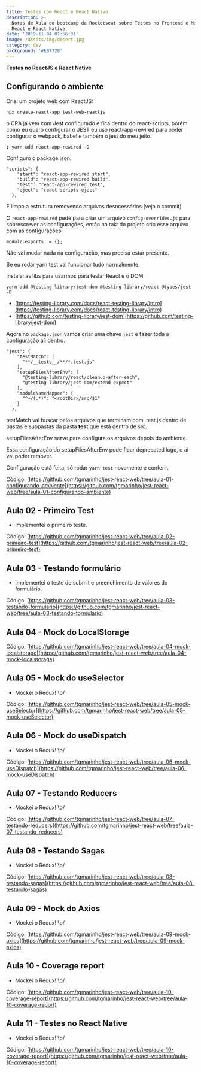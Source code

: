 ```yaml
---
title: Testes com React e React Native
description: >-
  Notas de Aula do bootcamp da Rocketseat sobre Testes no Frontend e Mobile com
  React e React Native
date: '2019-11-04 01:56:31'
image: /assets/img/desert.jpg
category: dev
background: '#EB7728'
---
```

**Testes no ReactJS e React Native**


## Configurando o ambiente

Criei um projeto web com ReactJS:

```
npx create-react-app test-web-reactjs
```

o CRA já vem com Jest configurado e fica dentro do react-scripts, porém como eu quero configurar o JEST eu uso react-app-rewired para poder configurar o webpack, babel e também o jest do meu jeito.

```
❯ yarn add react-app-rewired -D  
```

Configuro o package.json:

```
"scripts": {
    "start": "react-app-rewired start",
    "build": "react-app-rewired build",
    "test": "react-app-rewired test",
    "eject": "react-scripts eject"
  },
```

E limpo a estrutura removendo arquivos desncessários (veja o commit)


O `react-app-rewired` pede para criar um arquivo `config-overrides.js` para sobrescrever as configurações, então na raiz do projeto crio esse arquivo com as configurações:

```
module.exports  = {};
```

Não vai mudar nada na configuração, mas precisa estar presente.

Se eu rodar yarn test vai funcionar tudo normalmente.

Instalei as libs para usarmos para testar React e o DOM:

```
yarn add @testing-library/jest-dom @testing-library/react @types/jest -D
```

* [https://testing-library.com/docs/react-testing-library/intro](https://testing-library.com/docs/react-testing-library/intro)
* [https://github.com/testing-library/jest-dom](https://github.com/testing-library/jest-dom)

Agora no `package.json` vamos criar uma chave `jest` e fazer toda a configuração ali dentro.

```
"jest": {
    "testMatch": [
      "**/__tests__/**/*.test.js"
    ],
    "setupFilesAfterEnv": [
      "@testing-library/react/cleanup-after-each",
      "@testing-library/jest-dom/extend-expect"
    ],
    "moduleNameMapper": {
      "^~/(.*)": "<rootDir>/src/$1"
    }
  },
```


testMatch vai buscar pelos arquivos que terminam com .test.js dentro de pastas e subpastas da pasta __test__ que está dentro de src.

setupFilesAfterEnv serve para configura os arquivos depois do ambiente.

Essa configuração do setupFilesAfterEnv pode ficar deprecated logo, e ai vai poder remover.

Configuração está feita, só rodar `yarn test` novamente e conferir.

Código: [https://github.com/tgmarinho/jest-react-web/tree/aula-01-configurando-ambiente](https://github.com/tgmarinho/jest-react-web/tree/aula-01-configurando-ambiente)


## Aula 02 - Primeiro Test

* Implementei o primeiro teste.

Código: [https://github.com/tgmarinho/jest-react-web/tree/aula-02-primeiro-test](https://github.com/tgmarinho/jest-react-web/tree/aula-02-primeiro-test)


## Aula 03 - Testando formulário

* Implementei o teste de submit e preenchimento de valores do formulário.

Código: [https://github.com/tgmarinho/jest-react-web/tree/aula-03-testando-formulario](https://github.com/tgmarinho/jest-react-web/tree/aula-03-testando-formulario)


## Aula 04 - Mock do LocalStorage

Código: [https://github.com/tgmarinho/jest-react-web/tree/aula-04-mock-localstorage](https://github.com/tgmarinho/jest-react-web/tree/aula-04-mock-localstorage)


## Aula 05 - Mock do useSelector

* Mockei o Redux! \o/

Código: [https://github.com/tgmarinho/jest-react-web/tree/aula-05-mock-useSelector](https://github.com/tgmarinho/jest-react-web/tree/aula-05-mock-useSelector)


## Aula 06 - Mock do useDispatch

* Mockei o Redux! \o/

Código: [https://github.com/tgmarinho/jest-react-web/tree/aula-06-mock-useDispatch](https://github.com/tgmarinho/jest-react-web/tree/aula-06-mock-useDispatch)


## Aula 07 - Testando Reducers

* Mockei o Redux! \o/

Código: [https://github.com/tgmarinho/jest-react-web/tree/aula-07-testando-reducers](https://github.com/tgmarinho/jest-react-web/tree/aula-07-testando-reducers)


## Aula 08 - Testando Sagas

* Mockei o Redux! \o/

Código: [https://github.com/tgmarinho/jest-react-web/tree/aula-08-testando-sagas](https://github.com/tgmarinho/jest-react-web/tree/aula-08-testando-sagas)


## Aula 09 - Mock do Axios

* Mockei o Redux! \o/

Código: [https://github.com/tgmarinho/jest-react-web/tree/aula-09-mock-axios](https://github.com/tgmarinho/jest-react-web/tree/aula-09-mock-axios)


## Aula 10 - Coverage report

* Mockei o Redux! \o/

Código: [https://github.com/tgmarinho/jest-react-web/tree/aula-10-coverage-report](https://github.com/tgmarinho/jest-react-web/tree/aula-10-coverage-report)


## Aula 11 - Testes no React Native

* Mockei o Redux! \o/

Código: [https://github.com/tgmarinho/jest-react-web/tree/aula-10-coverage-report](https://github.com/tgmarinho/jest-react-web/tree/aula-10-coverage-report)









